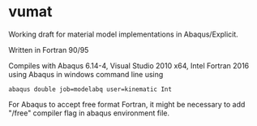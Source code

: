 # vumat

Working draft for material model implementations in Abaqus/Explicit.

Written in Fortran 90/95

Compiles with Abaqus 6.14-4, Visual Studio 2010 x64, Intel Fortran 2016 using Abaqus in windows command line using

```shell
abaqus double job=modelabq user=kinematic Int
```

For Abaqus to accept free format Fortran, it might be necessary to add "/free" compiler flag in abaqus environment file.
